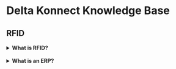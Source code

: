 # Delta Konnect Knowledge Base

## RFID

<details>
  <summary><b>What is RFID?</b> <br />&nbsp; </summary> 
  
  RFID (**R**adio **F**requency **Id**entification) refers to automatic and contactless communication systems for object recognition.
A system essentially consists of the following components:

**Tag**

  Labels (also called "transponders" or "tags") can be attached to any object. A variety of different types are available. Labels can be attached via stickers, screws or fastened with cable ties or inserted into the existing inventory with epoxy resin.

**Reader incl. Antennas**

  The reader generates the necessary signal and monitors the desired area with the help of the connected antennas. The maximum range for label detection is up to 10 meters.

**Gateway**

  The gateway represents the process and control unit of the system. The data from the RFID reader is filtered here and passed on to the existing warehouse management system/ERP in real time.
  
  <br />
  RFID can be seen as a modern barcode alternative. Because it's not based on optics but microwaves, you don't need direct line of sight. Reads are recognized up to 6 meters and 200 reads/second are possible. The technology (RFID @UHF band 920MHz) was introduced around 2005, but only now the tag costs fell under a critical price of $0.10 per tag. That's enough to make it interesting for thousands of companies that found it too expensive before.

</details>

<details>
  <summary><b>What is an ERP?</b> <br />&nbsp; </summary> 
  
  An Enterprise Ressource Planner is a comprehensive management software used by companies to manage their distribution/logistics, customer relations, sales, production, human ressources and many more in one place. It is practically the future of modern companies and seen consistent growth over the last years.
  
  One of the biggest providers are SAP (HANA), Oracle (Fusion), Microsoft (Dynamics 365), Infor and SAGE.
  
  <img src="https://user-images.githubusercontent.com/99175739/173815367-cae1af8f-96b8-435c-9e63-9bd498ffe1f9.png" width=40%>
  
  Anyway, especially small and mid sized companies often still rely on separated systems where warehouse management and other departments use isolated applications.
  
</details>
